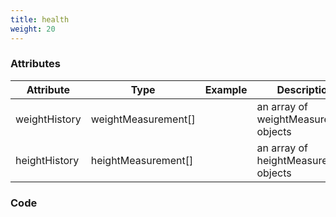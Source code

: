 ```yaml
---
title: health
weight: 20
---
```


### Attributes

Attribute       | Type                 | Example 		| Description
---------       | -------              | ----------- | -----------
weightHistory   | weightMeasurement[]  |             | an array of weightMeasurement objects
heightHistory   | heightMeasurement[]  |             | an array of heightMeasurement objects

### Code
